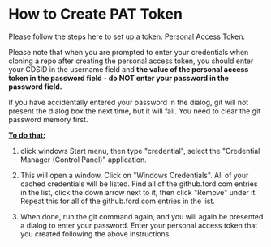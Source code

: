 # How to Create PAT Token

Please follow the steps here to set up a token: [Personal Access Token](https://docs.github.com/en/github/authenticating-to-github/creating-a-personal-access-token).

 Please note that when you are prompted to enter your credentials when cloning a repo after creating the personal access token, you should enter your CDSID in the username field and **the value of the personal access token in the password field - do NOT enter your password in the password field.**

 If you have accidentally entered your password in the dialog, git will not present the dialog box the next time, but it will fail.  You need to clear the git password memory first.

 <ins>**To do that:**</ins>
 
 1. click windows Start menu, then type "credential", select the "Credential Manager (Control Panel)" application.

 2.  This will open a window.  Click on "Windows Credentials".  All of your cached credentials will be listed.  Find all of the github.ford.com entries in the list, click the down arrow next to it, then click "Remove" under it.  Repeat this for all of the github.ford.com entries in the list.

 3. When done, run the git command again, and you will again be presented a dialog to enter your password.  Enter your personal access token that you created following the above instructions.